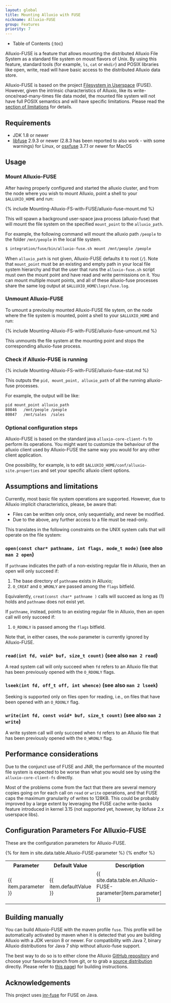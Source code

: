```yaml
---
layout: global
title: Mounting Alluxio with FUSE
nickname: Alluxio-FUSE
group: Features
priority: 7
---
```


* Table of Contents
{:toc}

Alluxio-FUSE is a feature that allows mounting the distributed Alluxio File System as a standard file system on moust flavors of Unix. By using this feature, standard tools (for example, `ls`, `cat` or `mkdir`) and POSIX libraries like open, write, read will have basic access to the distributed Alluxio data store.

Alluxio-FUSE is based on the project [Filesystem in Userspace](http://fuse.sourceforge.net/) (FUSE). However, given the intrinsic characteristics of Alluxio, like its write-once/read-many-times file data model, the mounted file system will not have full POSIX semantics and will have specific limitations.  Please read the [section of limitations](#assumptions-and-limitations) for details.

## Requirements

* JDK 1.8 or newer
* [libfuse](https://github.com/libfuse/libfuse) 2.9.3 or newer (2.8.3 has been reported to also work - with some warnings) for Linux, or [osxfuse](https://osxfuse.github.io/) 3.7.1 or newer for MacOS

## Usage

### Mount Alluxio-FUSE

After having properly configured and started the alluxio cluster, and from the node where you wish to mount Alluxio, point a shell to your `$ALLUXIO_HOME` and run:

{% include Mounting-Alluxio-FS-with-FUSE/alluxio-fuse-mount.md %}

This will spawn a background user-space java process (alluxio-fuse) that will mount the file system on the specified `mount_point` to the `alluxio_path`. 

For example, the following command will mount the alluxio path `/people` to the folder `/mnt/people` in the local file system.

```bash
$ integration/fuse/bin/alluxio-fuse.sh mount /mnt/people /people
```

When `alluxio_path` is not given, Alluxio-FUSE defaults it to root (`/`). Note that `mount_point` must be an existing and empty path in your local file system hierarchy and that the user that runs the `alluxio-fuse.sh` script must own the mount point and have read and write permissions on it. You can mount multiple mount points, and all of these alluxio-fuse processes share the same log output at `$ALLUXIO_HOME\logs\fuse.log`.

### Unmount Alluxio-FUSE

To umount a previoulsy mounted Alluxio-FUSE file sytem, on the node where the file system is mounted, point a shell to your `$ALLUXIO_HOME` and run:

{% include Mounting-Alluxio-FS-with-FUSE/alluxio-fuse-umount.md %}

This unmounts the file system at the mounting point and stops the corresponding alluxio-fuse process.

### Check if Alluxio-FUSE is running

{% include Mounting-Alluxio-FS-with-FUSE/alluxio-fuse-stat.md %}

This outputs the `pid, mount_point, alluxio_path` of all the running alluxio-fuse processes.

For example, the output will be like:

```bash
pid	mount_point	alluxio_path
80846	/mnt/people	/people
80847	/mnt/sales	/sales
```

### Optional configuration steps

Alluxio-FUSE is based on the standard java `alluxio-core-client-fs` to perform its operations. You
might want to customize the behaviour of the alluxio client used by Alluxio-FUSE the same way you
would for any other client application.

One possibility, for example, is to edit `$ALLUXIO_HOME/conf/alluxio-site.properties` and set your specific alluxio client options.

## Assumptions and limitations

Currently, most basic file system operations are supported. However, due to Alluxio implicit characteristics, please, be aware that:

* Files can be written only once, only sequentially, and never be modified.
* Due to the above, any further access to a file must be read-only.

This translates in the following constraints on the UNIX system calls that will operate on the file system:

### `open(const char* pathname, int flags, mode_t mode)` (see also `man 2 open`)

If `pathname` indicates the path of a non-existing regular file in Alluxio, then an open will only succeed if:

1. The base directory of `pathname` exists in Alluxio;
2. `O_CREAT` and `O_WRONLY` are passed among the `flags` bitfield.

Equivalently, `creat(const char* pathname )` calls will succeed as long as (1) holds and `pathname` does not exist yet.

If `pathname`, instead, points to an existing regular file in Alluxio, then an open call will only succeed if:

1. `O_RDONLY` is passed among the `flags` bitfield.

Note that, in either cases, the `mode` parameter is currently ignored by Alluxio-FUSE.

### `read(int fd, void* buf, size_t count)` (see also `man 2 read`)

A read system call will only succeed when `fd` refers to an Alluxio file that has been previously opened with the `O_RDONLY` flags.

### `lseek(int fd, off_t off, int whence)` (see also `man 2 lseek`)

Seeking is supported only on files open for reading, i.e., on files that have been opened with an `O_RDONLY` flag.

### `write(int fd, const void* buf, size_t count)` (see also `man 2 write`)

A write system call will only succeed when `fd` refers to an Alluxio file that has been previously
opened  with the `O_WRONLY` flag.

## Performance considerations

Due to the conjunct use of FUSE and JNR, the performance of the mounted file system is expected to be worse than what you would see by using the `alluxio-core-client-fs` directly.

Most of the problems come from the fact that there are several memory copies going on for each call on `read` or `write` operations, and that FUSE caps the maximum granularity of writes to 128KB. This could be probably improved by a large extent by leveraging the FUSE cache write-backs feature introduced in kernel 3.15 (not supported yet, however, by libfuse 2.x userspace libs).

## Configuration Parameters For Alluxio-FUSE

These are the configuration parameters for Alluxio-FUSE.

<table class="table table-striped">
<tr><th>Parameter</th><th>Default Value</th><th>Description</th></tr>
{% for item in site.data.table.Alluxio-FUSE-parameter %}
  <tr>
    <td>{{ item.parameter }}</td>
    <td>{{ item.defaultValue }}</td>
    <td>{{ site.data.table.en.Alluxio-FUSE-parameter[item.parameter] }}</td>
  </tr>
{% endfor %}
</table>

## Building manually

You can build Alluxio-FUSE with the maven profile `fuse`. This profile will be automatically activated by maven when it is detected that you are building Alluxio with a JDK version 8 or newer. For compatibility with Java 7, binary Alluxio distributions for Java 7 ship without alluxio-fuse support.

The best way to do so is to either clone the Alluxio [GitHub repository](https://github.com/alluxio/alluxio) and choose your favourite branch from git, or to grab a [source distribution](https://github.com/alluxio/alluxio/releases) directly. Please refer to [this page](Building-Alluxio-Master-Branch.html)) for building instructions.

## Acknowledgements

This project uses [jnr-fuse](https://github.com/SerCeMan/jnr-fuse) for FUSE on Java.
